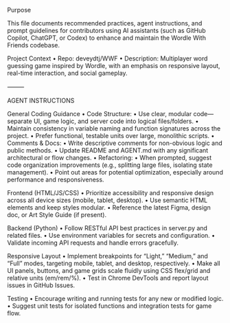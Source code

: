 Purpose

This file documents recommended practices, agent instructions, and prompt guidelines for contributors using AI assistants (such as GitHub Copilot, ChatGPT, or Codex) to enhance and maintain the Wordle With Friends codebase.

Project Context
• Repo: deveydtj/WWF
• Description: Multiplayer word guessing game inspired by Wordle, with an emphasis on responsive layout, real-time interaction, and social gameplay.

⸻

AGENT INSTRUCTIONS

General Coding Guidance
• Code Structure:
• Use clear, modular code—separate UI, game logic, and server code into logical files/folders.
• Maintain consistency in variable naming and function signatures across the project.
• Prefer functional, testable units over large, monolithic scripts.
• Comments & Docs:
• Write descriptive comments for non-obvious logic and public methods.
• Update README and AGENT.md with any significant architectural or flow changes.
• Refactoring:
• When prompted, suggest code organization improvements (e.g., splitting large files, isolating state management).
• Point out areas for potential optimization, especially around performance and responsiveness.

Frontend (HTML/JS/CSS)
• Prioritize accessibility and responsive design across all device sizes (mobile, tablet, desktop).
• Use semantic HTML elements and keep styles modular.
• Reference the latest Figma, design doc, or Art Style Guide (if present).

Backend (Python)
• Follow RESTful API best practices in server.py and related files.
• Use environment variables for secrets and configuration.
• Validate incoming API requests and handle errors gracefully.

Responsive Layout
• Implement breakpoints for “Light,” “Medium,” and “Full” modes, targeting mobile, tablet, and desktop, respectively.
• Make all UI panels, buttons, and game grids scale fluidly using CSS flex/grid and relative units (em/rem/%).
• Test in Chrome DevTools and report layout issues in GitHub Issues.

Testing
• Encourage writing and running tests for any new or modified logic.
• Suggest unit tests for isolated functions and integration tests for game flow.
